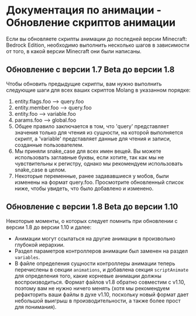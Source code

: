 # Документация по анимации - Обновление скриптов анимации

Если вы обновляете скрипты анимации до последней версии Minecraft: Bedrock Edition, необходимо выполнить несколько шагов
в зависимости от того, в какой версии Minecraft они были написаны.

## Обновление с версии 1.7 Beta до версии 1.8

Чтобы обновить предыдущие скрипты, вам нужно выполнить следующие шаги для всех ваших скриптов Molang в указанном
порядке:

1. entity.flags.foo --> query.foo
2. entity.member.foo --> query.foo
3. entity.foo --> variable.foo
4. params.foo --> global.foo
5. Общее правило заключается в том, что 'query' представляет значения только для чтения из сущности, на которой
   выполняется скрипт, а 'variable' представляет данные для чтения и записи, созданные пользователем.
6. Мы приняли snake_case для всех имен вещей. Вы можете использовать заглавные буквы, если хотите, так как мы не
   чувствительны к регистру, однако мы рекомендуем использовать snake_case в целом.
7. Некоторые переменные, ранее задававшиеся у мобов, были изменены на формат query.foo. Просмотрите обновленный список
   ниже, чтобы увидеть, что было добавлено и изменено.

## Обновление с версии 1.8 Beta до версии 1.10

Некоторые моменты, о которых следует помнить при обновлении с версии 1.8 до версии 1.10 и далее:

+ Анимации могут ссылаться на другие анимации в произвольно глубокой иерархии.
+ Раздел параметров контроллеров анимации был заменен на раздел `variables`.
+ В файле определения сущности контроллеры анимации теперь перечислены в секции `animations`, и добавлена
  секция `scriptAnimate` для определения того, какие корневые анимации должны воспроизводиться. Формат файлов v1.8
  обратно совместим с v1.10, поэтому вам не нужно ничего менять (хотя мы рекомендуем рефакторить ваши файлы в духе
  v1.10, поскольку новый формат дает небольшой выигрыш в производительности, а также более прост для понимания).
